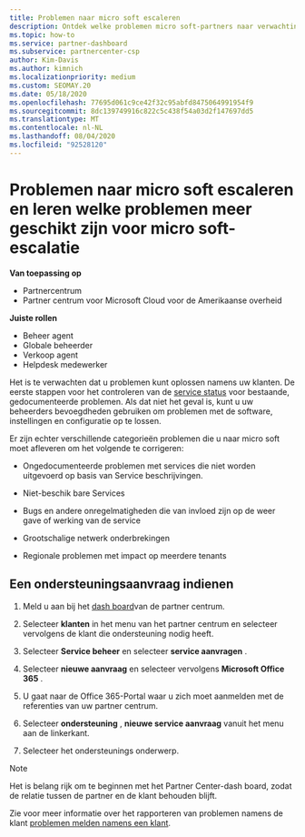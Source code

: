 ```yaml
---
title: Problemen naar micro soft escaleren
description: Ontdek welke problemen micro soft-partners naar verwachting zelf kunnen oplossen voor hun klanten en welke problemen ze nodig hebben om naar micro soft te escaleren.
ms.topic: how-to
ms.service: partner-dashboard
ms.subservice: partnercenter-csp
author: Kim-Davis
ms.author: kimnich
ms.localizationpriority: medium
ms.custom: SEOMAY.20
ms.date: 05/18/2020
ms.openlocfilehash: 77695d061c9ce42f32c95abfd8475064991954f9
ms.sourcegitcommit: 8dc139749916c822c5c438f54a03d2f147697dd5
ms.translationtype: MT
ms.contentlocale: nl-NL
ms.lasthandoff: 08/04/2020
ms.locfileid: "92528120"
---
```

# <a name="escalate-problems-to-microsoft-and-learn-which-issues-are-more-suited-to-microsoft-escalation"></a>Problemen naar micro soft escaleren en leren welke problemen meer geschikt zijn voor micro soft-escalatie  

**Van toepassing op**

- Partnercentrum
- Partner centrum voor Microsoft Cloud voor de Amerikaanse overheid

**Juiste rollen**

- Beheer agent
- Globale beheerder
- Verkoop agent
- Helpdesk medewerker

Het is te verwachten dat u problemen kunt oplossen namens uw klanten. De eerste stappen voor het controleren van de [service status](check-service-health.md) voor bestaande, gedocumenteerde problemen. Als dat niet het geval is, kunt u uw beheerders bevoegdheden gebruiken om problemen met de software, instellingen en configuratie op te lossen.

Er zijn echter verschillende categorieën problemen die u naar micro soft moet afleveren om het volgende te corrigeren:

- Ongedocumenteerde problemen met services die niet worden uitgevoerd op basis van Service beschrijvingen.

- Niet-beschik bare Services

- Bugs en andere onregelmatigheden die van invloed zijn op de weer gave of werking van de service

- Grootschalige netwerk onderbrekingen

- Regionale problemen met impact op meerdere tenants

## <a name="submit-a-support-request"></a>Een ondersteuningsaanvraag indienen

1. Meld u aan bij het [dash board](https://partner.microsoft.com/dashboard)van de partner centrum.

2. Selecteer **klanten** in het menu van het partner centrum en selecteer vervolgens de klant die ondersteuning nodig heeft.

3. Selecteer **Service beheer** en selecteer **service aanvragen** .

4. Selecteer **nieuwe aanvraag** en selecteer vervolgens **Microsoft Office 365** .

5. U gaat naar de Office 365-Portal waar u zich moet aanmelden met de referenties van uw partner centrum.

6. Selecteer **ondersteuning** , **nieuwe service aanvraag** vanuit het menu aan de linkerkant.

7. Selecteer het ondersteunings onderwerp.

>[!NOTE]
>Het is belang rijk om te beginnen met het Partner Center-dash board, zodat de relatie tussen de partner en de klant behouden blijft. 

Zie voor meer informatie over het rapporteren van problemen namens de klant [problemen melden namens een klant](report-problems-on-behalf-of-a-customer.md).

